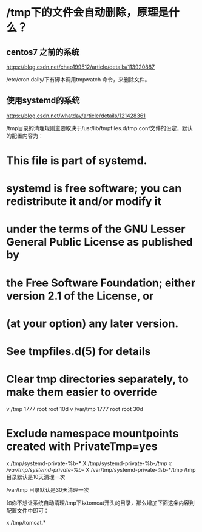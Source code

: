
# /tmp下的文件会自动删除，原理是什么？

## centos7 之前的系统

https://blog.csdn.net/chao199512/article/details/113920887

/etc/cron.daily/下有脚本调用tmpwatch 命令，来删除文件。 


## 使用systemd的系统

https://blog.csdn.net/whatday/article/details/121428361





/tmp目录的清理规则主要取决于/usr/lib/tmpfiles.d/tmp.conf文件的设定，默认的配置内容为：

#  This file is part of systemd.
#
#  systemd is free software; you can redistribute it and/or modify it
#  under the terms of the GNU Lesser General Public License as published by
#  the Free Software Foundation; either version 2.1 of the License, or
#  (at your option) any later version.
 
# See tmpfiles.d(5) for details
 
# Clear tmp directories separately, to make them easier to override
v /tmp 1777 root root 10d
v /var/tmp 1777 root root 30d
 
# Exclude namespace mountpoints created with PrivateTmp=yes
x /tmp/systemd-private-%b-*
X /tmp/systemd-private-%b-*/tmp
x /var/tmp/systemd-private-%b-*
X /var/tmp/systemd-private-%b-*/tmp
/tmp 目录默认是10天清理一次

/var/tmp 目录默认是30天清理一次

如你不想让系统自动清理/tmp下以tomcat开头的目录，那么增加下面这条内容到配置文件中即可：

x /tmp/tomcat.*